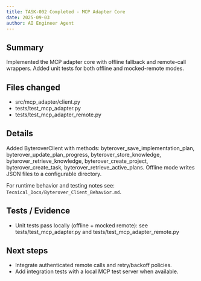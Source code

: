 ```yaml
---
title: TASK-002 Completed - MCP Adapter Core
date: 2025-09-03
author: AI Engineer Agent
---
```


## Summary
Implemented the MCP adapter core with offline fallback and remote-call wrappers. Added unit tests for both offline and mocked-remote modes.

## Files changed
- src/mcp_adapter/client.py
- tests/test_mcp_adapter.py
- tests/test_mcp_adapter_remote.py

## Details
Added ByteroverClient with methods: byterover_save_implementation_plan, byterover_update_plan_progress, byterover_store_knowledge, byterover_retrieve_knowledge, byterover_create_project, byterover_create_task, byterover_retrieve_active_plans. Offline mode writes JSON files to a configurable directory.

For runtime behavior and testing notes see: `Tecnical_Docs/Byterover_Client_Behavior.md`.

## Tests / Evidence
- Unit tests pass locally (offline + mocked remote): see tests/test_mcp_adapter.py and tests/test_mcp_adapter_remote.py

## Next steps
- Integrate authenticated remote calls and retry/backoff policies.
- Add integration tests with a local MCP test server when available.
